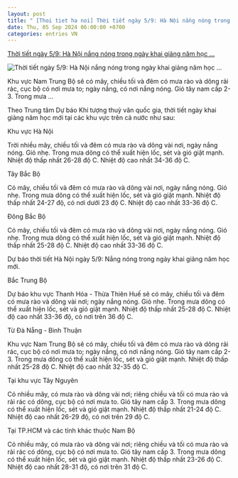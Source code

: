 ```yaml
---
layout: post
title: " [Thoi tiet ha noi] Thời tiết ngày 5/9: Hà Nội nắng nóng trong ngày khai giảng năm học ..."
date: Thu, 05 Sep 2024 06:00:00 +0700
categories: entries VN
---
```

[Thời tiết ngày 5/9: Hà Nội nắng nóng trong ngày khai giảng năm học ...](https://laodongthudo.vn/thoi-tiet-ngay-59-ha-noi-nang-nong-trong-ngay-khai-giang-nam-hoc-moi-176518.html)

![Thời tiết ngày 5/9: Hà Nội nắng nóng trong ngày khai giảng năm học ...](https://laodongthudo.vn/stores/news_dataimages/2024/092024/04/19/in_social/du-bao-thoi-tiet-ha-noi-ngay-59-nang-nong-trong-ngay-khai-giang-nam-hoc-moi-20240904192931.jpg?randTime=1725524945)

Khu vực Nam Trung Bộ sẽ có mây, chiều tối và đêm có mưa rào và dông rải rác, cục bộ có nơi mưa to; ngày nắng, có nơi nắng nóng. Gió tây nam cấp 2-3. Trong mưa ...

Theo Trung tâm Dự báo Khí tượng thuỷ văn quốc gia, thời tiết ngày khai giảng năm học mới tại các khu vực trên cả nước như sau:

Khu vực Hà Nội

Trời nhiều mây, chiều tối và đêm có mưa rào và dông vài nơi, ngày nắng nóng. Gió nhẹ. Trong mưa dông có thể xuất hiện lốc, sét và gió giật mạnh. Nhiệt độ thấp nhất 26-28 độ C. Nhiệt độ cao nhất 34-36 độ C.

Tây Bắc Bộ

Có mây, chiều tối và đêm có mưa rào và dông vài nơi, ngày nắng nóng. Gió nhẹ. Trong mưa dông có thể xuất hiện lốc, sét và gió giật mạnh. Nhiệt độ thấp nhất 24-27 độ, có nơi dưới 23 độ C. Nhiệt độ cao nhất 33-36 độ C.

Đông Bắc Bộ

Có mây, chiều tối và đêm có mưa rào và dông vài nơi, ngày nắng nóng. Gió nhẹ. Trong mưa dông có thể xuất hiện lốc, sét và gió giật mạnh. Nhiệt độ thấp nhất 25-28 độ C. Nhiệt độ cao nhất 33-36 độ C.

Dự báo thời tiết Hà Nội ngày 5/9: Nắng nóng trong ngày khai giảng năm học mới.

Bắc Trung Bộ

Dự báo khu vực Thanh Hóa - Thừa Thiên Huế sẽ có mây, chiều tối và đêm có mưa rào và dông vài nơi; ngày nắng nóng. Gió nhẹ. Trong mưa dông có thể xuất hiện lốc, sét và gió giật mạnh. Nhiệt độ thấp nhất 25-28 độ C. Nhiệt độ cao nhất 33-36 độ, có nơi trên 36 độ C.

Từ Đà Nẵng - Bình Thuận

Khu vực Nam Trung Bộ sẽ có mây, chiều tối và đêm có mưa rào và dông rải rác, cục bộ có nơi mưa to; ngày nắng, có nơi nắng nóng. Gió tây nam cấp 2-3. Trong mưa dông có thể xuất hiện lốc, sét và gió giật mạnh. Nhiệt độ thấp nhất 25-28 độ C. Nhiệt độ cao nhất 32-35 độ C.

Tại khu vực Tây Nguyên

Có nhiều mây, có mưa rào và dông vài nơi; riêng chiều và tối có mưa rào và rải rác có dông, cục bộ có nơi mưa to. Gió tây nam cấp 3. Trong mưa dông có thể xuất hiện lốc, sét và gió giật mạnh. Nhiệt độ thấp nhất 21-24 độ C. Nhiệt độ cao nhất 26-29 độ, có nơi trên 29 độ C.

Tại TP.HCM và các tỉnh khác thuộc Nam Bộ

Có nhiều mây, có mưa rào và dông vài nơi; riêng chiều và tối có mưa rào và rải rác có dông, cục bộ có nơi mưa to. Gió tây nam cấp 3. Trong mưa dông có thể xuất hiện lốc, sét và gió giật mạnh. Nhiệt độ thấp nhất 23-26 độ C. Nhiệt độ cao nhất 28-31 độ, có nơi trên 31 độ C.

